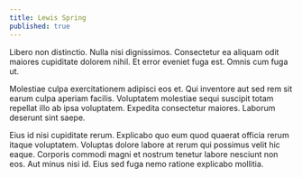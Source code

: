 ```yaml
---
title: Lewis Spring
published: true
---
```


Libero non distinctio. Nulla nisi dignissimos. Consectetur ea aliquam odit maiores cupiditate dolorem nihil. Et error eveniet fuga est. Omnis cum fuga ut.

Molestiae culpa exercitationem adipisci eos et. Qui inventore aut sed rem sit earum culpa aperiam facilis. Voluptatem molestiae sequi suscipit totam repellat illo ab ipsa voluptatem. Expedita consectetur maiores. Laborum deserunt sint saepe.

Eius id nisi cupiditate rerum. Explicabo quo eum quod quaerat officia rerum itaque voluptatem. Voluptas dolore labore at rerum qui possimus velit hic eaque. Corporis commodi magni et nostrum tenetur labore nesciunt non eos. Aut minus nisi id. Eius sed fuga nemo ratione explicabo mollitia.